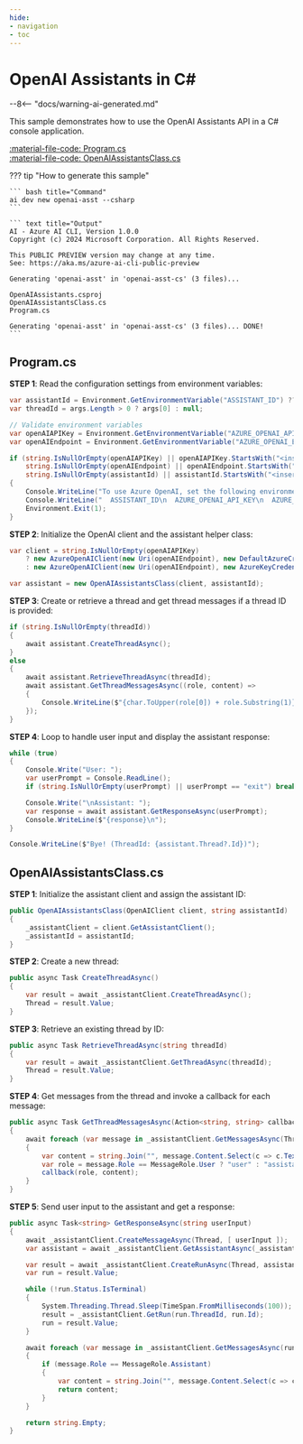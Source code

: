 ```yaml
---
hide:
- navigation
- toc
---
```

# OpenAI Assistants in C\#

--8<-- "docs/warning-ai-generated.md"

This sample demonstrates how to use the OpenAI Assistants API in a C# console application.

[:material-file-code: Program.cs](https://github.dev/robch/book-of-ai/blob/main/docs/samples/openai-asst-cs/Program.cs)  
[:material-file-code: OpenAIAssistantsClass.cs](https://github.dev/robch/book-of-ai/blob/main/docs/samples/openai-asst-cs/OpenAIAssistantsClass.cs)  

??? tip "How to generate this sample"

    ``` bash title="Command"
    ai dev new openai-asst --csharp
    ```

    ``` text title="Output"
    AI - Azure AI CLI, Version 1.0.0
    Copyright (c) 2024 Microsoft Corporation. All Rights Reserved.

    This PUBLIC PREVIEW version may change at any time.
    See: https://aka.ms/azure-ai-cli-public-preview

    Generating 'openai-asst' in 'openai-asst-cs' (3 files)...

    OpenAIAssistants.csproj
    OpenAIAssistantsClass.cs
    Program.cs

    Generating 'openai-asst' in 'openai-asst-cs' (3 files)... DONE!
    ```


## Program.cs

**STEP 1**: Read the configuration settings from environment variables:

``` csharp title="Program.cs"
var assistantId = Environment.GetEnvironmentVariable("ASSISTANT_ID") ?? "<insert your OpenAI assistant ID here>";
var threadId = args.Length > 0 ? args[0] : null;

// Validate environment variables
var openAIAPIKey = Environment.GetEnvironmentVariable("AZURE_OPENAI_API_KEY") ?? "<insert your Azure OpenAI API key here>";
var openAIEndpoint = Environment.GetEnvironmentVariable("AZURE_OPENAI_ENDPOINT") ?? "<insert your Azure OpenAI endpoint here>";

if (string.IsNullOrEmpty(openAIAPIKey) || openAIAPIKey.StartsWith("<insert") ||
    string.IsNullOrEmpty(openAIEndpoint) || openAIEndpoint.StartsWith("<insert") ||
    string.IsNullOrEmpty(assistantId) || assistantId.StartsWith("<insert"))
{
    Console.WriteLine("To use Azure OpenAI, set the following environment variables:");
    Console.WriteLine("  ASSISTANT_ID\n  AZURE_OPENAI_API_KEY\n  AZURE_OPENAI_ENDPOINT");
    Environment.Exit(1);
}
```

**STEP 2**: Initialize the OpenAI client and the assistant helper class:

``` csharp title="Program.cs"
var client = string.IsNullOrEmpty(openAIAPIKey)
    ? new AzureOpenAIClient(new Uri(openAIEndpoint), new DefaultAzureCredential())
    : new AzureOpenAIClient(new Uri(openAIEndpoint), new AzureKeyCredential(openAIAPIKey));

var assistant = new OpenAIAssistantsClass(client, assistantId);
```

**STEP 3**: Create or retrieve a thread and get thread messages if a thread ID is provided:

``` csharp title="Program.cs"
if (string.IsNullOrEmpty(threadId))
{
    await assistant.CreateThreadAsync();
}
else
{
    await assistant.RetrieveThreadAsync(threadId);
    await assistant.GetThreadMessagesAsync((role, content) => 
    {
        Console.WriteLine($"{char.ToUpper(role[0]) + role.Substring(1)}: {content}\n");
    });
}
```

**STEP 4**: Loop to handle user input and display the assistant response:

``` csharp title="Program.cs"
while (true)
{
    Console.Write("User: ");
    var userPrompt = Console.ReadLine();
    if (string.IsNullOrEmpty(userPrompt) || userPrompt == "exit") break;

    Console.Write("\nAssistant: ");
    var response = await assistant.GetResponseAsync(userPrompt);
    Console.WriteLine($"{response}\n");
}

Console.WriteLine($"Bye! (ThreadId: {assistant.Thread?.Id})");
```

## OpenAIAssistantsClass.cs

**STEP 1**: Initialize the assistant client and assign the assistant ID:

``` csharp title="OpenAIAssistantsClass.cs"
public OpenAIAssistantsClass(OpenAIClient client, string assistantId)
{
    _assistantClient = client.GetAssistantClient();
    _assistantId = assistantId;
}
```

**STEP 2**: Create a new thread:

``` csharp title="OpenAIAssistantsClass.cs"
public async Task CreateThreadAsync()
{
    var result = await _assistantClient.CreateThreadAsync();
    Thread = result.Value;
}
```

**STEP 3**: Retrieve an existing thread by ID:

``` csharp title="OpenAIAssistantsClass.cs"
public async Task RetrieveThreadAsync(string threadId)
{
    var result = await _assistantClient.GetThreadAsync(threadId);
    Thread = result.Value;
}
```

**STEP 4**: Get messages from the thread and invoke a callback for each message:

``` csharp title="OpenAIAssistantsClass.cs"
public async Task GetThreadMessagesAsync(Action<string, string> callback)
{
    await foreach (var message in _assistantClient.GetMessagesAsync(Thread, ListOrder.OldestFirst))
    {
        var content = string.Join("", message.Content.Select(c => c.Text));
        var role = message.Role == MessageRole.User ? "user" : "assistant";
        callback(role, content);
    }
}
```

**STEP 5**: Send user input to the assistant and get a response:

``` csharp title="OpenAIAssistantsClass.cs"
public async Task<string> GetResponseAsync(string userInput)
{
    await _assistantClient.CreateMessageAsync(Thread, [ userInput ]);
    var assistant = await _assistantClient.GetAssistantAsync(_assistantId);

    var result = await _assistantClient.CreateRunAsync(Thread, assistant);
    var run = result.Value;

    while (!run.Status.IsTerminal)
    {
        System.Threading.Thread.Sleep(TimeSpan.FromMilliseconds(100));
        result = _assistantClient.GetRun(run.ThreadId, run.Id);
        run = result.Value;
    }

    await foreach (var message in _assistantClient.GetMessagesAsync(run.ThreadId, ListOrder.NewestFirst))
    {
        if (message.Role == MessageRole.Assistant)
        {
            var content = string.Join("", message.Content.Select(c => c.Text));
            return content;
        }
    }

    return string.Empty;
}
```
